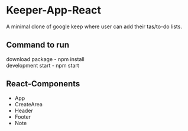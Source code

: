 # Keeper-App-React
A minimal clone of google keep where user can add their tas/to-do lists.
## Command to run
<div>
  download package - npm install 
<br>
  development start - npm start 
<br>
  
## React-Components
  * App
 * CreateArea
 * Header
 * Footer
 * Note
